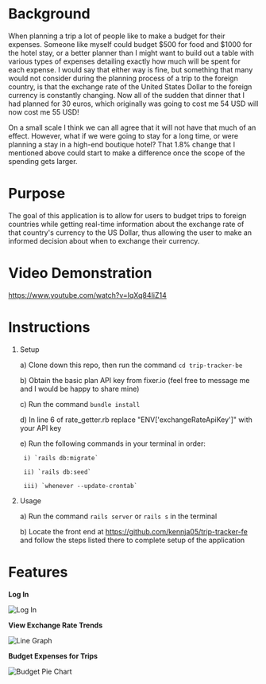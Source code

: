 Background
==========

When planning a trip a lot of people like to make a budget for their expenses. Someone like myself could budget $500 for food and $1000 for the hotel stay, or a better planner than I might want to build out a table with various types of expenses detailing exactly how much will be spent for each expense. I would say that either way is fine, but something that many would not consider during the planning process of a trip to the foreign country, is that the exchange rate of the United States Dollar to the foreign currency is constantly changing. Now all of the sudden that dinner that I had planned for 30 euros, which originally was going to cost me 54 USD will now cost me 55 USD! 

On a small scale I think we can all agree that it will not have that much of an effect. However, what if we were going to stay for a long time, or were planning a stay in a high-end boutique hotel? That 1.8% change that I mentioned above could start to make a difference once the scope of the spending gets larger. 

Purpose
=======

The goal of this application is to allow for users to budget trips to foreign countries while getting real-time information about the exchange rate of that country's currency to the US Dollar, thus allowing the user to make an informed decision about when to exchange their currency.

Video Demonstration
===================

https://www.youtube.com/watch?v=IqXq84IiZ14

Instructions
============

1) Setup

    a) Clone down this repo, then run the command `cd trip-tracker-be`
        
    b) Obtain the basic plan API key from fixer.io (feel free to message me and I would be happy to share mine)	
      
    c) Run the command `bundle install`	 
      
    d) In line 6 of rate_getter.rb replace "ENV['exchangeRateApiKey']" with your API key  
      
    e) Run the following commands in your terminal in order:	
      
        i) `rails db:migrate`	
      
        ii) `rails db:seed`	
      
        iii) `whenever --update-crontab`	

2) Usage

    a) Run the command `rails server` or `rails s` in the terminal
        
    b) Locate the front end at https://github.com/kennja05/trip-tracker-fe and follow the steps listed there to complete setup of the application
        
Features
========

**Log In**

![Log In](https://media.giphy.com/media/lrUWxQV1PVmtcVuZys/giphy.gif)

**View Exchange Rate Trends**

![Line Graph](https://media.giphy.com/media/dyuzM7FK0Mo3qaovDe/giphy.gif)

**Budget Expenses for Trips**

![Budget Pie Chart](https://media.giphy.com/media/Ri7oUAFSWgdv3Uwvry/giphy.gif)
